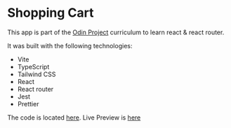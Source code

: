 # Shopping Cart

This app is part of the [Odin Project](https://www.theodinproject.com/lessons/node-path-javascript-shopping-cart) curriculum to learn react & react router.

It was built with the following technologies:

- Vite
- TypeScript
- Tailwind CSS
- React
- React router
- Jest
- Prettier

The code is located [here](https://github.com/Ben-Bot-22/shopping-cart).
Live Preview is [here](https://fantastic-dolphin-0f02fc.netlify.app/)
